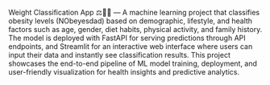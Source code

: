 Weight Classification App ⚖️🧑‍⚕️ — A machine learning project that classifies obesity levels (NObeyesdad) based on demographic, lifestyle, and health factors such as age, gender, diet habits, physical activity, and family history. The model is deployed with FastAPI for serving predictions through API endpoints, and Streamlit for an interactive web interface where users can input their data and instantly see classification results. This project showcases the end-to-end pipeline of ML model training, deployment, and user-friendly visualization for health insights and predictive analytics.
